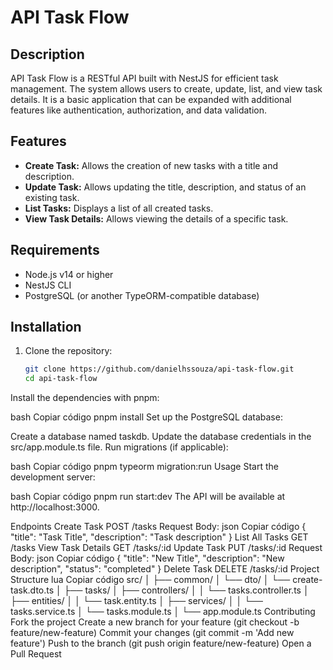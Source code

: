 # API Task Flow

## Description

API Task Flow is a RESTful API built with NestJS for efficient task management. The system allows users to create, update, list, and view task details. It is a basic application that can be expanded with additional features like authentication, authorization, and data validation.

## Features

- **Create Task:** Allows the creation of new tasks with a title and description.
- **Update Task:** Allows updating the title, description, and status of an existing task.
- **List Tasks:** Displays a list of all created tasks.
- **View Task Details:** Allows viewing the details of a specific task.

## Requirements

- Node.js v14 or higher
- NestJS CLI
- PostgreSQL (or another TypeORM-compatible database)

## Installation

1. Clone the repository:
   ```bash
   git clone https://github.com/danielhssouza/api-task-flow.git
   cd api-task-flow
Install the dependencies with pnpm:

bash
Copiar código
pnpm install
Set up the PostgreSQL database:

Create a database named taskdb.
Update the database credentials in the src/app.module.ts file.
Run migrations (if applicable):

bash
Copiar código
pnpm typeorm migration:run
Usage
Start the development server:

bash
Copiar código
pnpm run start:dev
The API will be available at http://localhost:3000.

Endpoints
Create Task
POST /tasks
Request Body:
json
Copiar código
{
  "title": "Task Title",
  "description": "Task description"
}
List All Tasks
GET /tasks
View Task Details
GET /tasks/:id
Update Task
PUT /tasks/:id
Request Body:
json
Copiar código
{
  "title": "New Title",
  "description": "New description",
  "status": "completed"
}
Delete Task
DELETE /tasks/:id
Project Structure
lua
Copiar código
src/
│
├── common/
│   └── dto/
│       └── create-task.dto.ts
│
├── tasks/
│   ├── controllers/
│   │   └── tasks.controller.ts
│   ├── entities/
│   │   └── task.entity.ts
│   ├── services/
│   │   └── tasks.service.ts
│   └── tasks.module.ts
│
└── app.module.ts
Contributing
Fork the project
Create a new branch for your feature (git checkout -b feature/new-feature)
Commit your changes (git commit -m 'Add new feature')
Push to the branch (git push origin feature/new-feature)
Open a Pull Request
